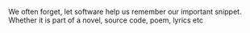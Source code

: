 We often forget, let software help us remember our important snippet. Whether it is part of a novel, source code, poem, lyrics etc